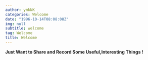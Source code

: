 ```yaml
---
author: ymkNK
categories: Welcome
date: "1996-10-14T08:08:08Z"
img: null
subtitle: welcome
tag: Welcome
title: Welcome
---
```

**Just Want to Share and Record Some Useful,Interesting Things !**
